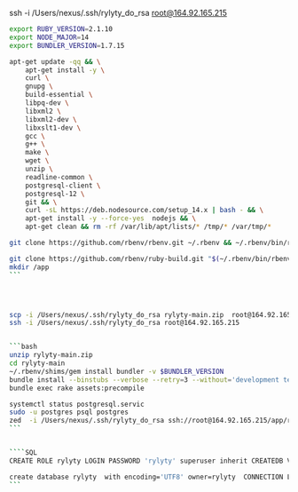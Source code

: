 ssh -i /Users/nexus/.ssh/rylyty_do_rsa root@164.92.165.215


````bash
export RUBY_VERSION=2.1.10
export NODE_MAJOR=14
export BUNDLER_VERSION=1.7.15

apt-get update -qq && \
    apt-get install -y \
    curl \
    gnupg \
    build-essential \
    libpq-dev \
    libxml2 \
    libxml2-dev \
    libxslt1-dev \
    gcc \
    g++ \
    make \
    wget \
    unzip \
    readline-common \
    postgresql-client \
    postgresql-12 \
    git && \
    curl -sL https://deb.nodesource.com/setup_14.x | bash - && \
    apt-get install -y --force-yes  nodejs && \
    apt-get clean && rm -rf /var/lib/apt/lists/* /tmp/* /var/tmp/*

git clone https://github.com/rbenv/rbenv.git ~/.rbenv && ~/.rbenv/bin/rbenv init

git clone https://github.com/rbenv/ruby-build.git "$(~/.rbenv/bin/rbenv root)"/plugins/ruby-build && ~/.rbenv/bin/rbenv install $RUBY_VERSION && ~/.rbenv/bin/rbenv global $RUBY_VERSION
mkdir /app
```




scp -i /Users/nexus/.ssh/rylyty_do_rsa rylyty-main.zip  root@164.92.165.215:/app/rylyty-main.zip
ssh -i /Users/nexus/.ssh/rylyty_do_rsa root@164.92.165.215


```bash
unzip rylyty-main.zip
cd rylyty-main
~/.rbenv/shims/gem install bundler -v $BUNDLER_VERSION
bundle install --binstubs --verbose --retry=3 --without='development test'
bundle exec rake assets:precompile

systemctl status postgresql.servic
sudo -u postgres psql postgres
zed  -i /Users/nexus/.ssh/rylyty_do_rsa ssh://root@164.92.165.215/app/rylyty-main
```


````SQL
CREATE ROLE rylyty LOGIN PASSWORD 'rylyty' superuser inherit CREATEDB VALID UNTIL 'infinity';

create database rylyty  with encoding='UTF8' owner=rylyty  CONNECTION LIMIT=-1;
```
